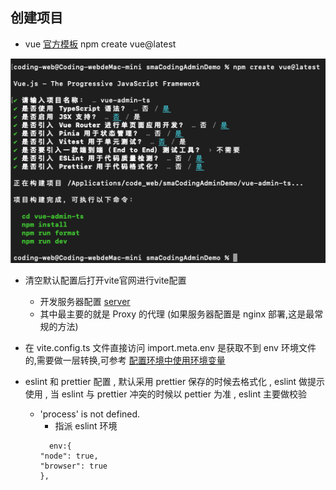 ## 创建项目

- vue [官方模板](https://cn.vuejs.org/guide/quick-start.html) npm create vue@latest

![image-20231223094217530](/../MDimg/image-20231223094217530.png)

- 清空默认配置后打开vite官网进行vite配置
  - 开发服务器配置 [server](https://cn.vitejs.dev/config/server-options.html#server-host)
  - 其中最主要的就是 Proxy 的代理 (如果服务器配置是 nginx 部署,这是最常规的方法)
- 在 vite.config.ts 文件直接访问 import.meta.env 是获取不到 env 环境文件的,需要做一层转换,可参考 [配置环境中使用环境变量](https://cn.vitejs.dev/config/#using-environment-variables-in-config)

- eslint 和 prettier 配置 , 默认采用 prettier 保存的时候去格式化 , eslint 做提示使用 , 当 eslint 与 prettier 冲突的时候以 pettier 为准 , eslint 主要做校验
  - 'process' is not defined.
    - 指派 eslint 环境
    ```
      env:{
    "node": true,
    "browser": true
    },
    ```
